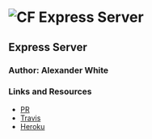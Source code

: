 ![CF](http://i.imgur.com/7v5ASc8.png) Express Server
=================================================

## Express Server

### Author: Alexander White

### Links and Resources
* [PR](https://github.com/alex-white-401-advanced-javascript/express-warmup/pull/1)
* [Travis]()
* [Heroku]()

<!-- #### Documentation
* [swagger](http://xyz.com) (API assignments only)
* [jsdoc](http://xyz.com) (All assignments) -->
  
<!-- ### Modules
#### `modulename.js`
##### Exported Values and Methods

###### `foo(thing) -> string`
Usage Notes or examples

###### `bar(array) -> array`
Usage Notes or examples

### Setup

#### Running the app
* `npm start`
* Endpoint: `/` -->

<!-- #### Tests
* How do you run tests? `npm test`
* What assertions were made?

* What assertions need to be / should be made?
 -->
